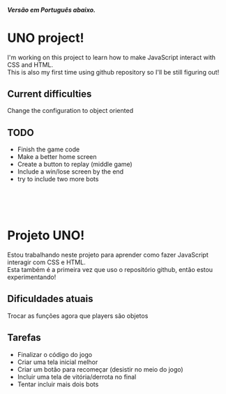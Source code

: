 ##### Versão em Português abaixo.
# UNO project!
I'm working on this project to learn how to make JavaScript interact with CSS and HTML.<br>
This is also my first time using github repository so I'll be still figuring out!

## Current difficulties
Change the configuration to object oriented

## TODO
* Finish the game code
* Make a better home screen
* Create a button to replay (middle game)
* Include a win/lose screen by the end
* try to include two more bots
<br>
<br>
<br>

# Projeto UNO!
Estou trabalhando neste projeto para aprender como fazer JavaScript interagir com CSS e HTML.<br>
Esta também é a primeira vez que uso o repositório github, então estou experimentando!

## Dificuldades atuais
Trocar as funções agora que players são objetos

## Tarefas
* Finalizar o código do jogo
* Criar uma tela inicial melhor
* Criar um botão para recomeçar (desistir no meio do jogo)
* Incluir uma tela de vitória/derrota no final
* Tentar incluir mais dois bots